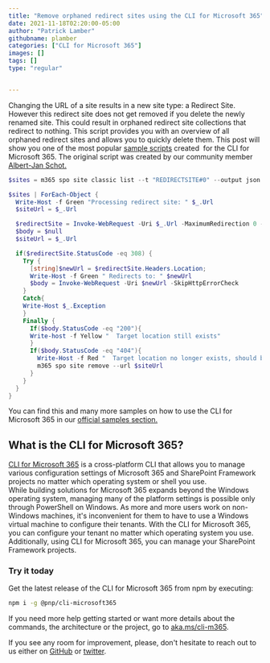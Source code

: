 ```yaml
---
title: "Remove orphaned redirect sites using the CLI for Microsoft 365"
date: 2021-11-18T02:20:00-05:00
author: "Patrick Lamber"
githubname: plamber
categories: ["CLI for Microsoft 365"]
images: []
tags: []
type: "regular"


---
```


Changing the URL of a site results in a new site type: a Redirect Site.
However this redirect site does not get removed if you delete the newly
renamed site. This could result in orphaned redirect site collections
that redirect to nothing. This script provides you with an overview of
all orphaned redirect sites and allows you to quickly delete them.
This post will show you one of the most popular [sample
scripts](https://pnp.github.io/cli-microsoft365/sample-scripts/spo/remove-orphaned-redirect-sites/)
created  for the CLI for Microsoft 365. The original script was created
by our community member [Albert-Jan
Schot.](https://www.cloudappie.nl/remove-orphaned-redirectsites/)

```powershell
$sites = m365 spo site classic list --t "REDIRECTSITE#0" --output json | ConvertFrom-Json

$sites | ForEach-Object {
  Write-Host -f Green "Processing redirect site: " $_.Url
  $siteUrl = $_.Url

  $redirectSite = Invoke-WebRequest -Uri $_.Url -MaximumRedirection 0 -SkipHttpErrorCheck
  $body = $null
  $siteUrl = $_.Url

  if($redirectSite.StatusCode -eq 308) {
    Try {
      [string]$newUrl = $redirectSite.Headers.Location;
      Write-Host -f Green " Redirects to: " $newUrl
      $body = Invoke-WebRequest -Uri $newUrl -SkipHttpErrorCheck
    }
    Catch{
    Write-Host $_.Exception
    }
    Finally {
      If($body.StatusCode -eq "200"){
      Write-host -f Yellow "  Target location still exists"
      }
      If($body.StatusCode -eq "404"){
        Write-Host -f Red "  Target location no longer exists, should be removed"
        m365 spo site remove --url $siteUrl
      }
    }
  }
}
```

You can find this and many more samples on how to use the CLI for
Microsoft 365 in our [official samples
section.](https://pnp.github.io/cli-microsoft365/sample-scripts/)


## What is the CLI for Microsoft 365? 

[CLI for Microsoft 365](https://pnp.github.io/cli-microsoft365/) is a
cross-platform CLI that allows you to manage various configuration
settings of Microsoft 365 and SharePoint Framework projects no matter
which operating system or shell you use.
\
While building solutions for Microsoft 365 expands beyond the Windows
operating system, managing many of the platform settings is possible
only through PowerShell on Windows. As more and more users work on
non-Windows machines, it's inconvenient for them to have to use a
Windows virtual machine to configure their tenants. With the CLI for
Microsoft 365, you can configure your tenant no matter which operating
system you use. Additionally, using CLI for Microsoft 365, you can
manage your SharePoint Framework projects.

### Try it today 

Get the latest release of the CLI for Microsoft 365 from npm by
executing:

```bash
npm i -g @pnp/cli-microsoft365
```

If you need more help getting started or want more details about the
commands, the architecture or the project, go to
[aka.ms/cli-m365](http://aka.ms/cli-m365).

If you see any room for improvement, please, don't hesitate to reach out
to us either on [GitHub](https://github.com/pnp/cli-microsoft365) or
[twitter](https://twitter.com/climicrosoft365).
